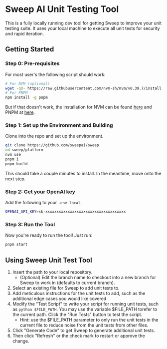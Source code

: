 # Sweep AI Unit Testing Tool

This is a fully locally running dev tool for getting Sweep to improve your unit testing suite. It uses your local machine to execute all unit tests for security and rapid iteration.

## Getting Started

### Step 0: Pre-requisites

For most user's the following script should work:

```sh
# For NVM (optional)
wget -qO- https://raw.githubusercontent.com/nvm-sh/nvm/v0.39.7/install.sh | bash
# For PNPM
npm install -g pnpm
```

But if that doesn't work, the installation for NVM can be found [here](https://github.com/nvm-sh/nvm?tab=readme-ov-file#install--update-script) and PNPM at [here](https://pnpm.io/installation#using-npm).

### Step 1: Set up the Environment and Building

Clone into the repo and set up the environment.

```sh
git clone https://github.com/sweepai/sweep
cd sweep/platform
nvm use
pnpm i
pnpm build
```

This should take a couple minutes to install. In the meantime, move onto the next step.

### Step 2: Get your OpenAI key

Add the following to your `.env.local`.

```sh
OPENAI_API_KEY=sk-xxxxxxxxxxxxxxxxxxxxxxxxxxxxxxxxxxxx
```

### Step 3: Run the Tool

Now you're ready to run the tool! Just run:

```sh
pnpm start
```

## Using Sweep Unit Test Tool

1. Insert the path to your local repository.
    - (Optional) Edit the branch name to checkout into a new branch for Sweep to work in (defaults to current branch).
2. Select an existing file for Sweep to add unit tests to.
3. Add meticulous instructions for the unit tests to add, such as the additional edge cases you would like covered.
4. Modify the "Test Script" to write your script for running unit tests, such as `python $FILE_PATH`. You may use the variable $FILE_PATH torefer to the current path. Click the "Run Tests" button to test the script.
    - Hint: use the $FILE_PATH parameter to only run the unit tests in the current file to reduce noise from the unit tests from other files.
5. Click "Generate Code" to get Sweep to generate additional unit tests.
6. Then click "Refresh" or the check mark to restart or approve the change.
